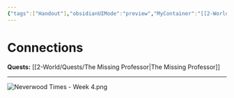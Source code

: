 ```yaml
---
{"tags":["Handout"],"obsidianUIMode":"preview","MyContainer":"[[2-World/Hubs/Neverwood Academy.md|Neverwood Academy]]","image":"Neverwood Times - Week 4.png","dg-publish":true,"Connected_Quests":["[[2-World/Quests/The Missing Professor.md|The Missing Professor]]"],"dg-path":"Player Handouts/Neverwood Times/Volume XXVIII.md","permalink":"/player-handouts/neverwood-times/volume-xxviii/","dgPassFrontmatter":true,"updated":"2025-10-02T15:52:50.000+01:00"}
---
```






# Connections

**Quests:** [[2-World/Quests/The Missing Professor\|The Missing Professor]]

---

![Neverwood Times - Week 4.png](/img/user/z_Assets/Neverwood%20Times/Neverwood%20Times%20-%20Week%204.png)